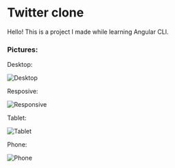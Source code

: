 # Twitter clone

Hello! This is a project I made while learning Angular CLI.

### Pictures:

Desktop:

![Desktop](https://user-images.githubusercontent.com/97109305/155584251-dd81fca2-beee-42e9-ab51-01184f87805e.png)

Resposive:

![Responsive](https://user-images.githubusercontent.com/97109305/155584406-757d74bc-f95f-44cd-9f45-884998cd07fa.png)

Tablet:

![Tablet](https://user-images.githubusercontent.com/97109305/155584472-cbae6b7a-7c82-4b7b-b38c-0f631ee1220a.png)

Phone:

![Phone](https://user-images.githubusercontent.com/97109305/155584525-63160eb1-997a-42d4-abcc-978e1ddc4e23.png)

